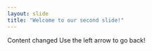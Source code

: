 ```yaml
---
layout: slide
title: "Welcome to our second slide!"
---
```

Content changed
Use the left arrow to go back!
